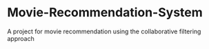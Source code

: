 # Movie-Recommendation-System
A project for movie recommendation using the collaborative filtering approach
